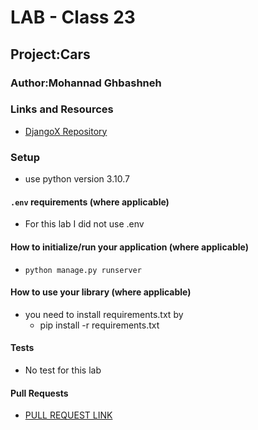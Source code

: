 # LAB - Class 23

## Project:Cars 

### Author:Mohannad Ghbashneh

### Links and Resources
- [DjangoX Repository ](https://github.com/wsvincent/djangox)


### Setup
- use python version 3.10.7

#### `.env` requirements (where applicable)
- For this lab I did not use .env 

#### How to initialize/run your application (where applicable)

- `python manage.py runserver` 

#### How to use your library (where applicable)
- you need to install requirements.txt by 
    - pip install -r requirements.txt


#### Tests
- No test for this lab 
#### Pull Requests
- [PULL REQUEST LINK](https://github.com/Mohannadghbashneh/CARS_X/pull/1)
